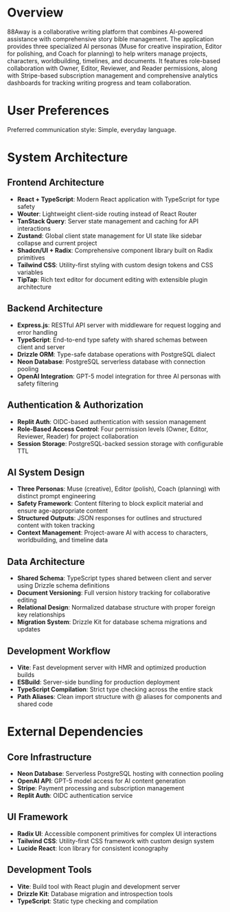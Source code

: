 # Overview

88Away is a collaborative writing platform that combines AI-powered assistance with comprehensive story bible management. The application provides three specialized AI personas (Muse for creative inspiration, Editor for polishing, and Coach for planning) to help writers manage projects, characters, worldbuilding, timelines, and documents. It features role-based collaboration with Owner, Editor, Reviewer, and Reader permissions, along with Stripe-based subscription management and comprehensive analytics dashboards for tracking writing progress and team collaboration.

# User Preferences

Preferred communication style: Simple, everyday language.

# System Architecture

## Frontend Architecture
- **React + TypeScript**: Modern React application with TypeScript for type safety
- **Wouter**: Lightweight client-side routing instead of React Router
- **TanStack Query**: Server state management and caching for API interactions
- **Zustand**: Global client state management for UI state like sidebar collapse and current project
- **Shadcn/UI + Radix**: Comprehensive component library built on Radix primitives
- **Tailwind CSS**: Utility-first styling with custom design tokens and CSS variables
- **TipTap**: Rich text editor for document editing with extensible plugin architecture

## Backend Architecture
- **Express.js**: RESTful API server with middleware for request logging and error handling
- **TypeScript**: End-to-end type safety with shared schemas between client and server
- **Drizzle ORM**: Type-safe database operations with PostgreSQL dialect
- **Neon Database**: PostgreSQL serverless database with connection pooling
- **OpenAI Integration**: GPT-5 model integration for three AI personas with safety filtering

## Authentication & Authorization
- **Replit Auth**: OIDC-based authentication with session management
- **Role-Based Access Control**: Four permission levels (Owner, Editor, Reviewer, Reader) for project collaboration
- **Session Storage**: PostgreSQL-backed session storage with configurable TTL

## AI System Design
- **Three Personas**: Muse (creative), Editor (polish), Coach (planning) with distinct prompt engineering
- **Safety Framework**: Content filtering to block explicit material and ensure age-appropriate content
- **Structured Outputs**: JSON responses for outlines and structured content with token tracking
- **Context Management**: Project-aware AI with access to characters, worldbuilding, and timeline data

## Data Architecture
- **Shared Schema**: TypeScript types shared between client and server using Drizzle schema definitions
- **Document Versioning**: Full version history tracking for collaborative editing
- **Relational Design**: Normalized database structure with proper foreign key relationships
- **Migration System**: Drizzle Kit for database schema migrations and updates

## Development Workflow
- **Vite**: Fast development server with HMR and optimized production builds
- **ESBuild**: Server-side bundling for production deployment
- **TypeScript Compilation**: Strict type checking across the entire stack
- **Path Aliases**: Clean import structure with @ aliases for components and shared code

# External Dependencies

## Core Infrastructure
- **Neon Database**: Serverless PostgreSQL hosting with connection pooling
- **OpenAI API**: GPT-5 model access for AI content generation
- **Stripe**: Payment processing and subscription management
- **Replit Auth**: OIDC authentication service

## UI Framework
- **Radix UI**: Accessible component primitives for complex UI interactions
- **Tailwind CSS**: Utility-first CSS framework with custom design system
- **Lucide React**: Icon library for consistent iconography

## Development Tools
- **Vite**: Build tool with React plugin and development server
- **Drizzle Kit**: Database migration and introspection tools
- **TypeScript**: Static type checking and compilation